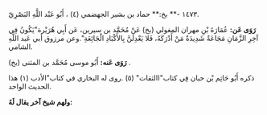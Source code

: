 ١٤٧٣ -** بخ:** حماد بن بشير الجهضمي (٤) ، أَبُو عَبْد اللَّهِ البَصْرِيّ.

**رَوَى عَن:** عُمَارَةَ بْنِ مهران المغولي (بخ) عَنْ مُحَمَّد بن سيرين، عَن أَبِي هُرَيْرة"يَكُونُ فِي آخِرِ الزَّمَانِ مَجَاعَةٌ شَدِيدَةٌ مَنْ أَدْرَكَهُ، فَلا يَعْدِلَنَّ بِالأَكْبَادِ الْجَائِعَةِ".وعن مرزوق أبي عَبد اللَّهِ الشامي.

**رَوَى عَنه:** أَبُو موسى مُحَمَّد بن المثنى (بخ) .

ذكره أَبُو حَاتِم بْن حبان فِي كتاب"االثقات" (٥) .روى له البخاري في كتاب"الأدب (١) هذا الحديث الواحد.

**ولهم شيخ آخر يقال لَهُ:**